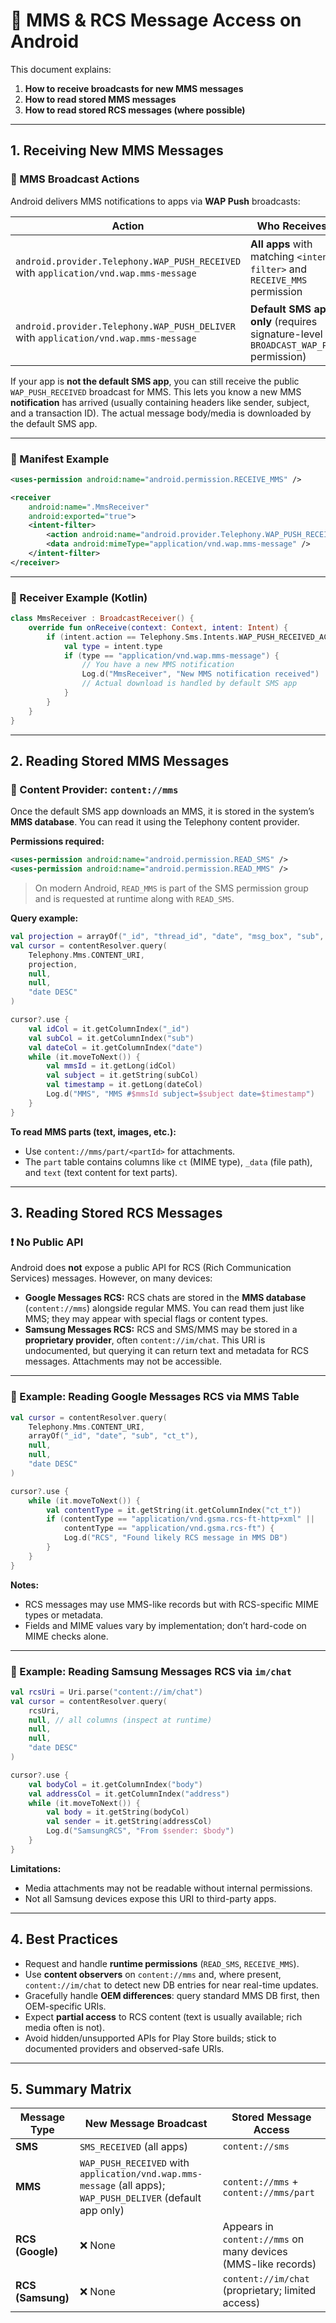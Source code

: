 # 📩 MMS & RCS Message Access on Android

This document explains:

1. **How to receive broadcasts for new MMS messages**
2. **How to read stored MMS messages**
3. **How to read stored RCS messages (where possible)**

---

## 1. Receiving New MMS Messages

### 📡 MMS Broadcast Actions

Android delivers MMS notifications to apps via **WAP Push** broadcasts:

| Action                                                                                | Who Receives It                                                                     | Notes                                       |
| ------------------------------------------------------------------------------------- | ----------------------------------------------------------------------------------- | ------------------------------------------- |
| `android.provider.Telephony.WAP_PUSH_RECEIVED` with `application/vnd.wap.mms-message` | **All apps** with matching `<intent-filter>` and `RECEIVE_MMS` permission           | Public broadcast for new MMS notifications. |
| `android.provider.Telephony.WAP_PUSH_DELIVER` with `application/vnd.wap.mms-message`  | **Default SMS app only** (requires signature-level `BROADCAST_WAP_PUSH` permission) | Private delivery broadcast.                 |

If your app is **not the default SMS app**, you can still receive the public `WAP_PUSH_RECEIVED` broadcast for MMS. This lets you know a new MMS **notification** has arrived (usually containing headers like sender, subject, and a transaction ID). The actual message body/media is downloaded by the default SMS app.

---

### 📜 Manifest Example

```xml
<uses-permission android:name="android.permission.RECEIVE_MMS" />

<receiver
    android:name=".MmsReceiver"
    android:exported="true">
    <intent-filter>
        <action android:name="android.provider.Telephony.WAP_PUSH_RECEIVED" />
        <data android:mimeType="application/vnd.wap.mms-message" />
    </intent-filter>
</receiver>
```

---

### 📂 Receiver Example (Kotlin)

```kotlin
class MmsReceiver : BroadcastReceiver() {
    override fun onReceive(context: Context, intent: Intent) {
        if (intent.action == Telephony.Sms.Intents.WAP_PUSH_RECEIVED_ACTION) {
            val type = intent.type
            if (type == "application/vnd.wap.mms-message") {
                // You have a new MMS notification
                Log.d("MmsReceiver", "New MMS notification received")
                // Actual download is handled by default SMS app
            }
        }
    }
}
```

---

## 2. Reading Stored MMS Messages

### 📍 Content Provider: `content://mms`

Once the default SMS app downloads an MMS, it is stored in the system’s **MMS database**. You can read it using the Telephony content provider.

**Permissions required:**

```xml
<uses-permission android:name="android.permission.READ_SMS" />
<uses-permission android:name="android.permission.READ_MMS" />
```

> On modern Android, `READ_MMS` is part of the SMS permission group and is requested at runtime along with `READ_SMS`.

**Query example:**

```kotlin
val projection = arrayOf("_id", "thread_id", "date", "msg_box", "sub", "ct_t")
val cursor = contentResolver.query(
    Telephony.Mms.CONTENT_URI,
    projection,
    null,
    null,
    "date DESC"
)

cursor?.use {
    val idCol = it.getColumnIndex("_id")
    val subCol = it.getColumnIndex("sub")
    val dateCol = it.getColumnIndex("date")
    while (it.moveToNext()) {
        val mmsId = it.getLong(idCol)
        val subject = it.getString(subCol)
        val timestamp = it.getLong(dateCol)
        Log.d("MMS", "MMS #$mmsId subject=$subject date=$timestamp")
    }
}
```

**To read MMS parts (text, images, etc.):**

- Use `content://mms/part/<partId>` for attachments.
- The `part` table contains columns like `ct` (MIME type), `_data` (file path), and `text` (text content for text parts).

---

## 3. Reading Stored RCS Messages

### ❗ No Public API

Android does **not** expose a public API for RCS (Rich Communication Services) messages. However, on many devices:

- **Google Messages RCS:** RCS chats are stored in the **MMS database** (`content://mms`) alongside regular MMS. You can read them just like MMS; they may appear with special flags or content types.
- **Samsung Messages RCS:** RCS and SMS/MMS may be stored in a **proprietary provider**, often `content://im/chat`. This URI is undocumented, but querying it can return text and metadata for RCS messages. Attachments may not be accessible.

---

### 📍 Example: Reading Google Messages RCS via MMS Table

```kotlin
val cursor = contentResolver.query(
    Telephony.Mms.CONTENT_URI,
    arrayOf("_id", "date", "sub", "ct_t"),
    null,
    null,
    "date DESC"
)

cursor?.use {
    while (it.moveToNext()) {
        val contentType = it.getString(it.getColumnIndex("ct_t"))
        if (contentType == "application/vnd.gsma.rcs-ft-http+xml" ||
            contentType == "application/vnd.gsma.rcs-ft") {
            Log.d("RCS", "Found likely RCS message in MMS DB")
        }
    }
}
```

**Notes:**

- RCS messages may use MMS-like records but with RCS-specific MIME types or metadata.
- Fields and MIME values vary by implementation; don’t hard-code on MIME checks alone.

---

### 📍 Example: Reading Samsung Messages RCS via `im/chat`

```kotlin
val rcsUri = Uri.parse("content://im/chat")
val cursor = contentResolver.query(
    rcsUri,
    null, // all columns (inspect at runtime)
    null,
    null,
    "date DESC"
)

cursor?.use {
    val bodyCol = it.getColumnIndex("body")
    val addressCol = it.getColumnIndex("address")
    while (it.moveToNext()) {
        val body = it.getString(bodyCol)
        val sender = it.getString(addressCol)
        Log.d("SamsungRCS", "From $sender: $body")
    }
}
```

**Limitations:**

- Media attachments may not be readable without internal permissions.
- Not all Samsung devices expose this URI to third-party apps.

---

## 4. Best Practices

- Request and handle **runtime permissions** (`READ_SMS`, `RECEIVE_MMS`).
- Use **content observers** on `content://mms` and, where present, `content://im/chat` to detect new DB entries for near real-time updates.
- Gracefully handle **OEM differences**: query standard MMS DB first, then OEM-specific URIs.
- Expect **partial access** to RCS content (text is usually available; rich media often is not).
- Avoid hidden/unsupported APIs for Play Store builds; stick to documented providers and observed-safe URIs.

---

## 5. Summary Matrix

| Message Type      | New Message Broadcast                                                                                        | Stored Message Access                                         |
| ----------------- | ------------------------------------------------------------------------------------------------------------ | ------------------------------------------------------------- |
| **SMS**           | `SMS_RECEIVED` (all apps)                                                                                    | `content://sms`                                               |
| **MMS**           | `WAP_PUSH_RECEIVED` with `application/vnd.wap.mms-message` (all apps); `WAP_PUSH_DELIVER` (default app only) | `content://mms` + `content://mms/part`                        |
| **RCS (Google)**  | ❌ None                                                                                                       | Appears in `content://mms` on many devices (MMS-like records) |
| **RCS (Samsung)** | ❌ None                                                                                                       | `content://im/chat` (proprietary; limited access)             |

